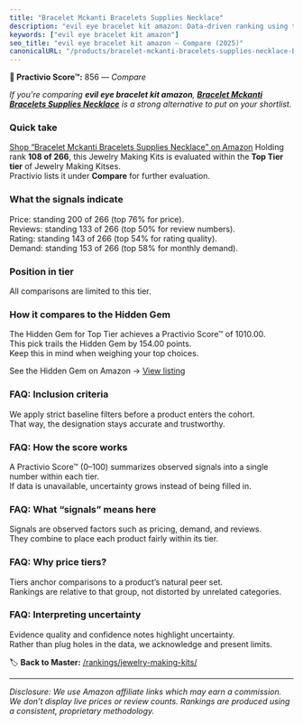 ```yaml
---
title: "Bracelet Mckanti Bracelets Supplies Necklace"
description: "evil eye bracelet kit amazon: Data-driven ranking using the Practivio Score™. Positioned by quality, value, demand, findability, momentum."
keywords: ["evil eye bracelet kit amazon"]
seo_title: "evil eye bracelet kit amazon — Compare (2025)"
canonicalURL: "/products/bracelet-mckanti-bracelets-supplies-necklace-B09V6VBBTD/"
---
```


**🛒 Practivio Score™:** 856 — _Compare_


*If you're comparing **evil eye bracelet kit amazon**, **[Bracelet Mckanti Bracelets Supplies Necklace](https://www.amazon.com/dp/B09V6VBBTD?tag=practivio-20)** is a strong alternative to put on your shortlist.*
### Quick take
[Shop “Bracelet Mckanti Bracelets Supplies Necklace” on Amazon](https://www.amazon.com/dp/B09V6VBBTD?tag=practivio-20)
Holding rank **108 of 266**, this Jewelry Making Kits is evaluated within the **Top Tier tier** of Jewelry Making Kitses.  
Practivio lists it under **Compare** for further evaluation.

### What the signals indicate
Price: standing 200 of 266 (top 76% for price).  
Reviews: standing 133 of 266 (top 50% for review numbers).  
Rating: standing 143 of 266 (top 54% for rating quality).  
Demand: standing 153 of 266 (top 58% for monthly demand).

### Position in tier
All comparisons are limited to this tier.

### How it compares to the Hidden Gem
The Hidden Gem for Top Tier achieves a Practivio Score™ of 1010.00.  
This pick trails the Hidden Gem by 154.00 points.  
Keep this in mind when weighing your top choices.  

See the Hidden Gem on Amazon → [View listing](https://www.amazon.com/dp/B00BOZ79UO?tag=practivio-20)

### FAQ: Inclusion criteria
We apply strict baseline filters before a product enters the cohort.  
That way, the designation stays accurate and trustworthy.

### FAQ: How the score works
A Practivio Score™ (0–100) summarizes observed signals into a single number within each tier.  
If data is unavailable, uncertainty grows instead of being filled in.

### FAQ: What “signals” means here
Signals are observed factors such as pricing, demand, and reviews.  
They combine to place each product fairly within its tier.

### FAQ: Why price tiers?
Tiers anchor comparisons to a product’s natural peer set.  
Rankings are relative to that group, not distorted by unrelated categories.

### FAQ: Interpreting uncertainty
Evidence quality and confidence notes highlight uncertainty.  
Rather than plug holes in the data, we acknowledge and present limits.

<!-- Missing template for Compare/CompareWithinPriceClass -->


🏷️ **Back to Master:** [/rankings/jewelry-making-kits/](/rankings/jewelry-making-kits/)

---
_Disclosure: We use Amazon affiliate links which may earn a commission. We don’t display live prices or review counts. Rankings are produced using a consistent, proprietary methodology._

